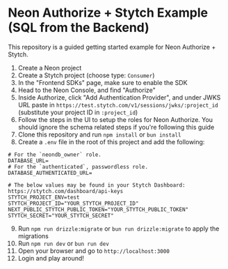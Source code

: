 # Neon Authorize + Stytch Example (SQL from the Backend)

This repository is a guided getting started example for Neon Authorize + Stytch.

1. Create a Neon project
2. Create a Stytch project (choose type: `Consumer`)
3. In the "Frontend SDKs" page, make sure to enable the SDK
4. Head to the Neon Console, and find "Authorize"
5. Inside Authorize, click "Add Authentication Provider", and under JWKS URL paste in `https://test.stytch.com/v1/sessions/jwks/:project_id` (substitute your project ID in `:project_id`)
6. Follow the steps in the UI to setup the roles for Neon Authorize. You should ignore the schema related steps if you're following this guide
7. Clone this repository and run `npm install` or `bun install`
8. Create a `.env` file in the root of this project and add the following:

```
# For the `neondb_owner` role.
DATABASE_URL=
# For the `authenticated`, passwordless role.
DATABASE_AUTHENTICATED_URL=

# The below values may be found in your Stytch Dashboard: https://stytch.com/dashboard/api-keys
STYTCH_PROJECT_ENV=test
STYTCH_PROJECT_ID="YOUR_STYTCH_PROJECT_ID"
NEXT_PUBLIC_STYTCH_PUBLIC_TOKEN="YOUR_STYTCH_PUBLIC_TOKEN"
STYTCH_SECRET="YOUR_STYTCH_SECRET"
```

9. Run `npm run drizzle:migrate` or `bun run drizzle:migrate` to apply the migrations
10. Run `npm run dev` or `bun run dev`
11. Open your browser and go to `http://localhost:3000`
12. Login and play around!
